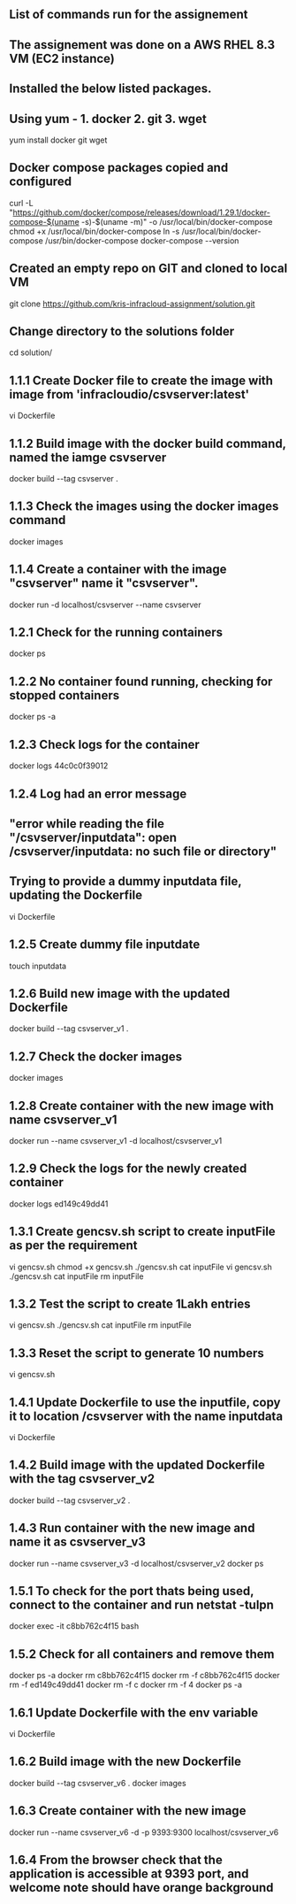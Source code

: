 ## List of commands run for the assignement
## The assignement was done on a AWS RHEL 8.3 VM (EC2 instance)


## Installed the below listed packages.
## Using yum - 1. docker 2. git 3. wget 
 yum install docker git wget
 
## Docker compose packages copied and configured
 curl -L "https://github.com/docker/compose/releases/download/1.29.1/docker-compose-$(uname -s)-$(uname -m)" -o /usr/local/bin/docker-compose
 chmod +x /usr/local/bin/docker-compose
 ln -s /usr/local/bin/docker-compose /usr/bin/docker-compose
 docker-compose --version

## Created an empty repo on GIT and cloned to local VM
 git clone https://github.com/kris-infracloud-assignment/solution.git

## Change directory to the solutions folder
 cd solution/

## 1.1.1 Create Docker file to create the image with image from 'infracloudio/csvserver:latest'
 vi Dockerfile
 
## 1.1.2 Build image with the docker build command, named the iamge csvserver
 docker build --tag csvserver .

## 1.1.3 Check the images using the docker images command
 docker images
 
## 1.1.4 Create a container with the image "csvserver" name it "csvserver".
 docker run -d localhost/csvserver --name csvserver

## 1.2.1 Check for the running containers
 docker ps
 
## 1.2.2 No container found running, checking for stopped containers 
 docker ps -a
 
## 1.2.3 Check logs for the container
 docker logs 44c0c0f39012

## 1.2.4 Log had an error message 
## "error while reading the file "/csvserver/inputdata": open /csvserver/inputdata: no such file or directory"
## Trying to provide a dummy inputdata file, updating the Dockerfile
 vi Dockerfile

## 1.2.5 Create dummy file inputdate
 touch inputdata

## 1.2.6 Build new image with the updated Dockerfile 
 docker build --tag csvserver_v1 .

## 1.2.7 Check the docker images 
 docker images

## 1.2.8 Create container with the new image with name csvserver_v1
 docker run --name csvserver_v1 -d localhost/csvserver_v1

## 1.2.9 Check the logs for the newly created container
 docker logs ed149c49dd41

## 1.3.1 Create gencsv.sh script to create inputFile as per the requirement
 vi gencsv.sh
 chmod +x gencsv.sh
 ./gencsv.sh
 cat inputFile
 vi gencsv.sh
 ./gencsv.sh
 cat inputFile
 rm inputFile

## 1.3.2 Test the script to create 1Lakh entries
  vi gencsv.sh
 ./gencsv.sh
 cat inputFile
 rm inputFile
 
## 1.3.3 Reset the script to generate 10 numbers 
 vi gencsv.sh
 

## 1.4.1 Update Dockerfile to use the inputfile, copy it to location /csvserver with the name inputdata
 vi Dockerfile
 
## 1.4.2 Build image with the updated Dockerfile with the tag csvserver_v2
 docker build --tag csvserver_v2 .
 
## 1.4.3 Run container with the new image and name it as csvserver_v3
 docker run --name csvserver_v3 -d localhost/csvserver_v2
 docker ps

## 1.5.1 To check for the port thats being used, connect to the container and run netstat -tulpn
 docker exec -it c8bb762c4f15 bash

## 1.5.2 Check for all containers and remove them
 docker ps -a
 docker rm c8bb762c4f15
 docker rm -f c8bb762c4f15
 docker rm -f ed149c49dd41
 docker rm -f c
 docker rm -f 4
 docker ps -a

## 1.6.1 Update Dockerfile with the env variable 
 vi Dockerfile

## 1.6.2 Build image with the new Dockerfile
 docker build --tag csvserver_v6 .
 docker images

## 1.6.3 Create container with the new image
 docker run --name csvserver_v6 -d -p 9393:9300 localhost/csvserver_v6

## 1.6.4 From the browser check that the application is accessible at 9393 port, and welcome note should have orange background
